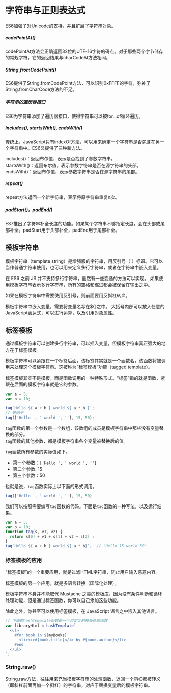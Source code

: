 # 字符串与正则表达式

ES6加强了对Unicode的支持，并且扩展了字符串对象。

##### codePointAt()

codePointAt方法会正确返回32位的UTF-16字符的码点。对于那些两个字节储存的常规字符，它的返回结果与charCodeAt方法相同。

##### String.fromCodePoint()

ES6提供了String.fromCodePoint方法，可以识别0xFFFF的字符，弥补了String.fromCharCode方法的不足。

##### 字符串的遍历器接口

ES6为字符串添加了遍历器接口，使得字符串可以被for...of循环遍历。

##### includes(), startsWith(), endsWith()

传统上，JavaScript只有indexOf方法，可以用来确定一个字符串是否包含在另一个字符串中。ES6又提供了三种新方法。

includes()：返回布尔值，表示是否找到了参数字符串。  
startsWith()：返回布尔值，表示参数字符串是否在源字符串的头部。  
endsWith()：返回布尔值，表示参数字符串是否在源字符串的尾部。

##### repeat()

repeat方法返回一个新字符串，表示将原字符串重复n次。

##### padStart()，padEnd()

ES7推出了字符串补全长度的功能。如果某个字符串不够指定长度，会在头部或尾部补全。padStart用于头部补全，padEnd用于尾部补全。

## 模板字符串

模板字符串（template string）是增强版的字符串，用反引号（`）标识。它可以当作普通字符串使用，也可以用来定义多行字符串，或者在字符串中嵌入变量。

在 ES6 之前 JS 并不支持多行字符串，虽然有一些变通的方法可以实现。
如果使用模板字符串表示多行字符串，所有的空格和缩进都会被保留在输出之中。

如果在模板字符串中需要使用反引号，则前面要用反斜杠转义。

模板字符串中嵌入变量，需要将变量名写在${}之中。
大括号内部可以放入任意的JavaScript表达式，可以进行运算，以及引用对象属性。

## 标签模板

通过模板字符串可以创建多行字符串，可以插入变量，但模板字符串真正强大的地方在于标签模板。

模板字符串可以紧跟在一个标签后面，该标签其实就是一个函数名，该函数将被调用来处理这个模板字符串。这被称为“标签模板”功能（tagged template）。

标签模板其实不是模板，而是函数调用的一种特殊形式。“标签”指的就是函数，紧跟在后面的模板字符串就是它的参数。

```js
var a = 5;
var b = 10;

tag`Hello ${ a + b } world ${ a * b }`;
// 等同于
tag(['Hello ', ' world ', ''], 15, 50);
```

`tag`函数的第一个参数是一个数组，该数组的成员是模板字符串中那些没有变量替换的部分。   
`tag`函数的其他参数，都是模板字符串各个变量被替换后的值。

`tag`函数所有参数的实际值如下。

- 第一个参数：`['Hello ', ' world ', '']`
- 第二个参数: 15
- 第三个参数：50

也就是说，`tag`函数实际上以下面的形式调用。

```js
tag(['Hello ', ' world ', ''], 15, 50)
```

我们可以按照需要编写`tag`函数的代码。下面是`tag`函数的一种写法，以及运行结果。

```js
var a = 5;
var b = 10;
function tag(s, v1, v2) {
  return s[0] + v1 + s[1] + v2 + s[2] ;
}
tag`Hello ${ a + b } world ${ a * b}`;  // "Hello 15 world 50"
```

### 标签模板的应用

“标签模板”的一个重要应用，就是过滤HTML字符串，防止用户输入恶意内容。

标签模板的另一个应用，就是多语言转换（国际化处理）。

模板字符串本身并不能取代 Mustache 之类的模板库，因为没有条件判断和循环处理功能，但是通过标签函数，你可以自己添加这些功能。

除此之外，你甚至可以使用标签模板，在 JavaScript 语言之中嵌入其他语言。

```javascript
// 下面的hashTemplate函数是一个自定义的模板处理函数
var libraryHtml = hashTemplate`
  <ul>
    #for book in ${myBooks}
      <li><i>#{book.title}</i> by #{book.author}</li>
    #end
  </ul>
`;
```

### String.raw()
String.raw方法，往往用来充当模板字符串的处理函数，返回一个斜杠都被转义（即斜杠前面再加一个斜杠）的字符串，对应于替换变量后的模板字符串。











